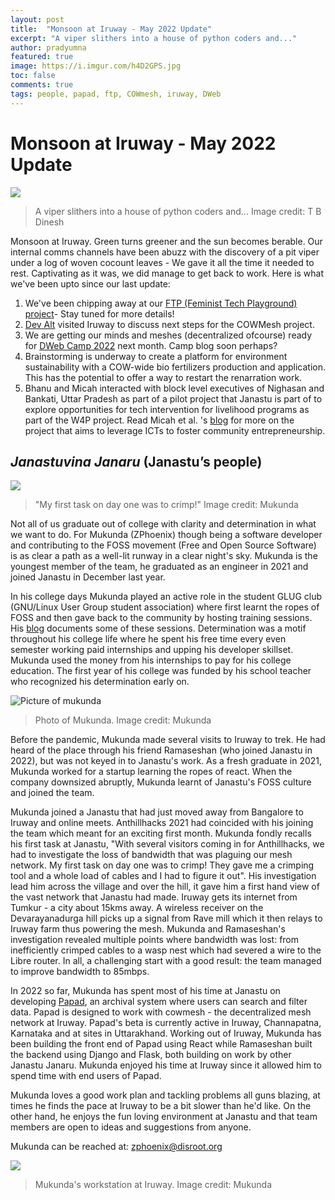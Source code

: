 ```yaml
---
layout: post
title:  "Monsoon at Iruway - May 2022 Update"
excerpt: "A viper slithers into a house of python coders and..."
author: pradyumna
featured: true
image: https://i.imgur.com/h4D2GPS.jpg
toc: false
comments: true
tags: people, papad, ftp, COWmesh, iruway, DWeb
---
```


# Monsoon at Iruway - May 2022 Update

![](https://i.imgur.com/h4D2GPS.jpg)

> A viper slithers into a house of python coders and... 
> Image credit: T B Dinesh

Monsoon at Iruway. Green turns greener and the sun becomes berable. Our internal comms channels have been abuzz with the discovery of a pit viper under a log of woven cocount leaves - We gave it all the time it needed to rest. Captivating as it was, we did manage to get back to work. Here is what we've been upto since our last update:
1. We've been chipping away at our [FTP (Feminist Tech Playground) project](https://files.janastu.org/s/yasYmDQERBqgASs#pdfviewer)- Stay tuned for more details!
1. [Dev Alt](https://www.devalt.org) visited Iruway to discuss next steps for the COWMesh project. 
1. We are getting our minds and meshes (decentralized ofcourse) ready for [DWeb Camp 2022](https://dwebcamp.org)  next month.  Camp blog soon perhaps?  
1. Brainstorming is underway to create a platform for environment sustainability with a COW-wide bio fertilizers production and application.  This has the potential to offer a way to restart the renarration work. 
1. Bhanu and Micah interacted with block level executives of Nighasan and Bankati, Uttar Pradesh as part of a pilot project that Janastu is part of to explore opportunities for tech intervention for livelihood programs as part of the W4P project. Read Micah et al. 's [blog](https://blog.janastu.org/journeys-dreams-and-everything-in-between/) for more on the project that aims to leverage ICTs to foster community entrepreneurship.  


## *Janastuvina Janaru* (Janastu’s people)
![](https://i.imgur.com/2IdnFz0.jpg)


> "My first task on day one was to crimp!" 
> Image credit: Mukunda 

Not all of us graduate out of college with clarity and determination in what we want to do. For Mukunda (ZPhoenix) though being a software developer and contributing to the FOSS movement (Free and Open Source Software) is as clear a path as a  well-lit runway in a clear night's sky.  Mukunda is the youngest member of the team, he graduated as an engineer in 2021 and joined Janastu in December last year.  

In his college days Mukunda played an active role in the student  GLUG club (GNU/Linux User Group student association) where first learnt the ropes of FOSS and then gave back to the community by hosting training sessions. His [blog](https://zphoenix.gitlab.io/blogs/) documents some of these sessions. Determination was a motif throughout his college life where he spent his free time every even semester working  paid internships and upping his developer skillset. Mukunda used the money from his internships to pay for his college education. The first year of his college was funded by his school teacher who recognized his determination early on. 


<img src="https://i.imgur.com/iLDjlO7.jpg" alt="Picture of mukunda" style="max-height:250px"/>

> Photo of Mukunda.
> Image credit: Mukunda


Before the pandemic, Mukunda made several visits to Iruway to trek. He had heard of the place through his friend Ramaseshan (who joined Janastu in 2022), but was not keyed in to Janastu's work. As a fresh graduate in 2021, Mukunda worked for a startup learning the ropes of react. When the company downsized abruptly, Mukunda learnt of Janastu's FOSS culture and joined the team. 

Mukunda joined a Janastu that had just moved away from Bangalore to Iruway and online meets. Anthillhacks 2021 had coincided with his joining the team which meant for an exciting first month. Mukunda fondly recalls his first task at Janastu, "With several visitors coming in for Anthillhacks, we had to investigate the loss of bandwidth that was plaguing our mesh network. My first task on day one was to crimp! They gave me a crimping tool and a whole load of cables and I had to figure it out". His investigation lead him across the village and over the hill, it gave him a first hand view of the vast network that Janastu had made. Iruway gets its internet from Tumkur - a city about 15kms away. A wireless receiver on the Devarayanadurga hill picks up a signal from Rave mill which it then relays to Iruway farm thus powering the mesh. Mukunda and Ramaseshan's investigation revealed multiple points where bandwidth was lost: from inefficiently crimped cables to a wasp nest which had severed a wire to the Libre router. In all, a challenging start with a good result: the team managed to improve bandwidth to 85mbps. 

In 2022 so far, Mukunda has spent most of his time at Janastu on developing [Papad](https://gitlab.com/servelots/papad), an archival system where users can search and filter data. Papad is designed to work with cowmesh - the decentralized mesh network at Iruway. Papad's beta is currently active in Iruway, Channapatna, Karnataka and at sites in Uttarakhand. Working out of Iruway, Mukunda has been  building the front end of Papad using React while Ramaseshan built the backend using Django and Flask, both building on work by other Janastu Janaru. Mukunda enjoyed his time at Iruway since it allowed him to spend time with end users of Papad. 

Mukunda loves a good work plan and tackling problems all guns blazing, at times he finds the pace at Iruway to be a bit slower than he'd like. On the other hand, he enjoys the fun loving environment at Janastu and that team members are open to ideas and suggestions from anyone. 

Mukunda can be reached at: zphoenix@disroot.org

![](https://i.imgur.com/Rr00vNq.jpg)

> Mukunda's workstation at Iruway.
> Image credit: Mukunda


